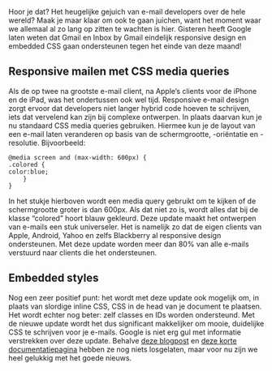 Hoor je dat? Het heugelijke gejuich van e-mail developers over de hele
wereld? Maak je maar klaar om ook te gaan juichen, want het moment waar
we allemaal al zo lang op zitten te wachten is hier. Gisteren heeft
Google laten weten dat Gmail en Inbox by Gmail eindelijk responsive
design en embedded CSS gaan ondersteunen tegen het einde van deze maand!

Responsive mailen met CSS media queries
---------------------------------------

Als de op twee na grootste e-mail client, na Apple’s clients voor de
iPhone en de iPad, was het ondertussen ook wel tijd. Responsive e-mail
design zorgt ervoor dat developers niet langer hybrid code hoeven te
schrijven, iets dat vervelend kan zijn bij complexe ontwerpen. In plaats
daarvan kun je nu standaard CSS media queries gebruiken. Hiermee kun je
de layout van een e-mail laten veranderen op basis van de schermgrootte,
-oriëntatie en -resolutie. Bijvoorbeeld:

    @media screen and (max-width: 600px) {
    .colored {
    color:blue;
        }
    }

In het stukje hierboven wordt een media query gebruikt om te kijken of
de schermgrootte groter is dan 600px. Als dat niet zo is, wordt alles
dat bij de klasse “colored” hoort blauw gekleurd. Deze update maakt het
ontwerpen van e-mails een stuk universeler. Het is namelijk zo dat de
eigen clients van Apple, Android, Yahoo en zelfs Blackberry al
responsive design ondersteunen. Met deze update worden meer dan 80% van
alle e-mails verstuurd naar clients die het ondersteunen.

Embedded styles
---------------

Nog een zeer positief punt: het wordt met deze update ook mogelijk om,
in plaats van slordige inline CSS, CSS in de head van je document te
plaatsen. Het wordt echter nog beter: zelf classes en IDs worden
ondersteund. Met de nieuwe update wordt het dus significant makkelijker
om mooie, duidelijke CSS te schrijven voor je e-mails. Google is niet
erg gul met informatie verstrekken over deze update. Behalve [deze
blogpost](http://googleappsdeveloper.blogspot.nl/2016/09/your-emails-optimized-for-every-screen-with-responsive-design.html)
en [deze korte
documentatiepagina](https://developers.google.com/gmail/design/css)
hebben ze nog niets losgelaten, maar voor nu zijn we heel gelukkig met
het goede nieuws.
